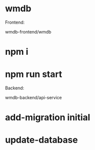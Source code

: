 # wmdb

Frontend:

wmdb-frontend/wmdb

# npm i
# npm run start


Backend:

wmdb-backend/api-service

# add-migration initial
# update-database
